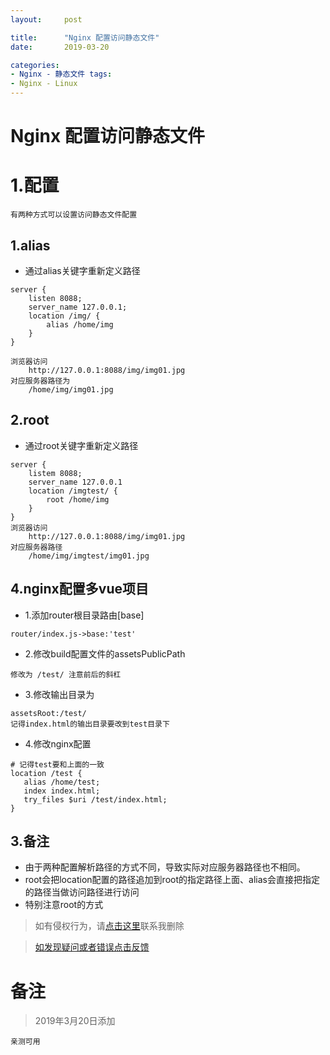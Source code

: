 ```yaml
---
layout:     post

title:      "Nginx 配置访问静态文件"
date:       2019-03-20

categories:
- Nginx - 静态文件 tags:
- Nginx - Linux
---
```


# Nginx 配置访问静态文件

# 1.配置

    有两种方式可以设置访问静态文件配置

<!-- more -->

## 1.alias

- 通过alias关键字重新定义路径

```
server {
    listen 8088;
    server_name 127.0.0.1;
    location /img/ {
        alias /home/img
    }
}

浏览器访问
    http://127.0.0.1:8088/img/img01.jpg
对应服务器路径为
    /home/img/img01.jpg
```

## 2.root

- 通过root关键字重新定义路径

```
server {
    listem 8088;
    server_name 127.0.0.1
    location /imgtest/ {
        root /home/img
    }
}
浏览器访问
    http://127.0.0.1:8088/img/img01.jpg
对应服务器路径
    /home/img/imgtest/img01.jpg
```

## 4.nginx配置多vue项目

- 1.添加router根目录路由[base]
```
router/index.js->base:'test'
```
- 2.修改build配置文件的assetsPublicPath
```
修改为 /test/ 注意前后的斜杠
```

- 3.修改输出目录为 
```
assetsRoot:/test/
记得index.html的输出目录要改到test目录下
```

- 4.修改nginx配置
```
# 记得test要和上面的一致
location /test {
   alias /home/test;
   index index.html;
   try_files $uri /test/index.html;        
}
```

## 3.备注

- 由于两种配置解析路径的方式不同，导致实际对应服务器路径也不相同。
- root会把location配置的路径追加到root的指定路径上面、alias会直接把指定的路径当做访问路径进行访问
- 特别注意root的方式

> 如有侵权行为，请[点击这里](https://github.com/cooper-q/MattMeng_hexo/issues)联系我删除

> [如发现疑问或者错误点击反馈](https://github.com/cooper-q/MattMeng_hexo/issues)

# 备注

> 2019年3月20日添加

    亲测可用
